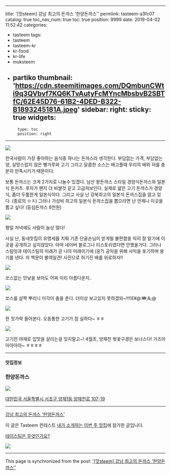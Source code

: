 
---
title: '[맛steem] 강남 최고의 돈까스 ‘한양돈까스’'
permlink: tasteem-a3fc07
catalog: true
toc_nav_num: true
toc: true
position: 9999
date: 2019-04-02 11:52:42
categories:
- tasteem
tags:
- tasteem
- tasteem-kr
- kr-food
- kr-life
- muksteem
- partiko
thumbnail: 'https://cdn.steemitimages.com/DQmbunCWti9q3QVbvf7KQ6KTvAutyFcMYncMbsbvB2SBTfC/62E45D76-61B2-4DED-B322-B1893245181A.jpeg'
sidebar:
    right:
        sticky: true
widgets:
    -
        type: toc
        position: right
---


![](https://cdn.steemitimages.com/DQmbunCWti9q3QVbvf7KQ6KTvAutyFcMYncMbsbvB2SBTfC/62E45D76-61B2-4DED-B322-B1893245181A.jpeg)

한국사람이 가장 좋아하는 음식중 하나는 돈까스라 생각한다. 부담없는 가격, 부담없는 양, 실망스럽지 않은 빵가루와 고기 그리고 달콤한 소스는 배고플때 우리의 배와 혀를 충분히 만족시키기 때문이다.

보통 돈까스는 크게 2가지로 나눌수 있겠다. 남산 왕돈까스 스타일 경양식돈까스와 일본식 돈카츠. 후자가 왠지 더 비쌀것 같고 고급져보인다. 실제로 얇은 고기 돈까스가 경양식, 좀더 두툼한게 일본식이다. 그리고 사실 난 강북최고의 일본식 돈까스집을 알고 있다. (종로의 ㅇㅈ) 그러나 가성비 최고의 일본식 돈까스집을 뽑으라면 난 언제나 이곳을 뽑고 싶다! (등심돈까스 8천원)

![](https://steemitimages.com/0x0/https://static.tasteem.io/uploads/image/image/155633/b32f45e0-d9ec-4c30-bb99-b03d4c385ed6.jpeg)

평일 저녁에도 사람이 늘상 많다!

사실 난, 동네맛집이 유명세를 치뤄 기존 단골손님이 받게될 불편함을 익히 잘 알기에 이곳을 공개하고 싶지않았다. 아마 네이버 블로그나 티스토리였다면 안했을거다. 그러나 스팀잇과 테이스팀의 미래가 곧 나의 미래이기에 (응?) 공익을 위해 사익을 포기하며 용기를 낸다. 자 백문이 불여일견!
사진으로 허기진 배를 위로하자!!

![](https://steemitimages.com/0x0/https://static.tasteem.io/uploads/image/image/155629/b32f45e0-d9ec-4c30-bb99-b03d4c385ed6.jpeg)

쏘스없는 민낯을 보아도 어찌 이리 아름다운지..

![](https://steemitimages.com/0x0/https://static.tasteem.io/uploads/image/image/155631/b32f45e0-d9ec-4c30-bb99-b03d4c385ed6.jpeg)

쏘스를 살짝 뿌리니 미각이 춤을 춘다.
더이상 보고있지 못하겠돠~!!!!£¥@:₩;&;@

![](https://steemitimages.com/0x0/https://static.tasteem.io/uploads/image/image/155632/b32f45e0-d9ec-4c30-bb99-b03d4c385ed6.jpeg)

한 젓가락 들어본다.
오동통한 고기가 참 실하다~ ㅎㅎ

![](https://steemitimages.com/0x0/https://static.tasteem.io/uploads/image/image/155634/b32f45e0-d9ec-4c30-bb99-b03d4c385ed6.jpeg)

고기전 야채로 입맛을 살리는걸 잊지말고~!
4월초, 양재천 벚꽃구경은 보너스다!
가즈아아아아아~ ㅎㅎㅎㅎ

---

#### 맛집정보

### 한양돈까스

![](https://steemitimages.com/0x0/https://static.tasteem.io/images/steem/1Crowns.png)

[대한민국 서울특별시 서초구 양재1동 양재천로 107-19](https://kr.tasteem.io/post/31027#map)

---

[강남 최고의 돈까스 ‘한양돈까스’](https://kr.tasteem.io/post/31027)

이 글은 Tasteem 컨테스트
[내가 소개하는  이번 주 맛집](https://kr.tasteem.io/event/381)에 참가한 글입니다.

[테이스팀은 무엇인가요?](https://kr.tasteem.io/about)

[![](https://steemitimages.com/0x0/https://static.tasteem.io/images/tasteem_banner_v3.png)](https://kr.tasteem.io)

- - -

This page is synchronized from the post: ['[맛steem] 강남 최고의 돈까스 ‘한양돈까스’'](https://steemit.com/@coreabeforekorea/tasteem-a3fc07)
